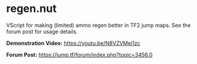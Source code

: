 # regen.nut
VScript for making (limited) ammo regen better in TF2 jump maps. See the forum post for usage details.

**Demonstration Video:** https://youtu.be/N8VZVMei1zc

**Forum Post:** https://jump.tf/forum/index.php?topic=3456.0

